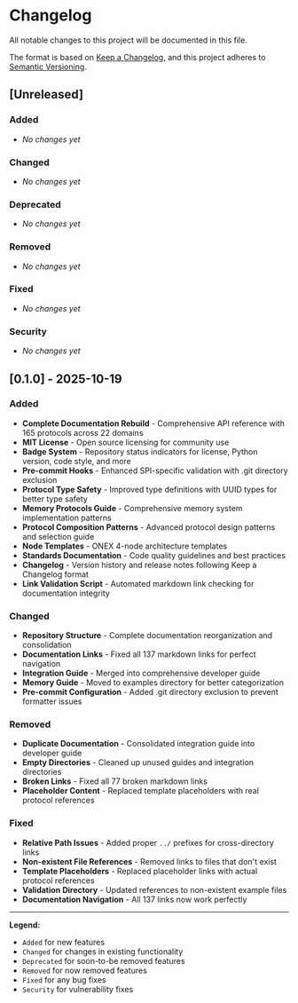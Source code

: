 # Changelog

All notable changes to this project will be documented in this file.

The format is based on [Keep a Changelog](https://keepachangelog.com/en/1.0.0/),
and this project adheres to [Semantic Versioning](https://semver.org/spec/v2.0.0.html).

## [Unreleased]

### Added
- _No changes yet_

### Changed
- _No changes yet_

### Deprecated
- _No changes yet_

### Removed
- _No changes yet_

### Fixed
- _No changes yet_

### Security
- _No changes yet_

## [0.1.0] - 2025-10-19

### Added
- **Complete Documentation Rebuild** - Comprehensive API reference with 165 protocols across 22 domains
- **MIT License** - Open source licensing for community use
- **Badge System** - Repository status indicators for license, Python version, code style, and more
- **Pre-commit Hooks** - Enhanced SPI-specific validation with .git directory exclusion
- **Protocol Type Safety** - Improved type definitions with UUID types for better type safety
- **Memory Protocols Guide** - Comprehensive memory system implementation patterns
- **Protocol Composition Patterns** - Advanced protocol design patterns and selection guide
- **Node Templates** - ONEX 4-node architecture templates
- **Standards Documentation** - Code quality guidelines and best practices
- **Changelog** - Version history and release notes following Keep a Changelog format
- **Link Validation Script** - Automated markdown link checking for documentation integrity

### Changed
- **Repository Structure** - Complete documentation reorganization and consolidation
- **Documentation Links** - Fixed all 137 markdown links for perfect navigation
- **Integration Guide** - Merged into comprehensive developer guide
- **Memory Guide** - Moved to examples directory for better categorization
- **Pre-commit Configuration** - Added .git directory exclusion to prevent formatter issues

### Removed
- **Duplicate Documentation** - Consolidated integration guide into developer guide
- **Empty Directories** - Cleaned up unused guides and integration directories
- **Broken Links** - Fixed all 77 broken markdown links
- **Placeholder Content** - Replaced template placeholders with real protocol references

### Fixed
- **Relative Path Issues** - Added proper `../` prefixes for cross-directory links
- **Non-existent File References** - Removed links to files that don't exist
- **Template Placeholders** - Replaced placeholder links with actual protocol references
- **Validation Directory** - Updated references to non-existent example files
- **Documentation Navigation** - All 137 links now work perfectly

---

**Legend:**
- `Added` for new features
- `Changed` for changes in existing functionality
- `Deprecated` for soon-to-be removed features
- `Removed` for now removed features
- `Fixed` for any bug fixes
- `Security` for vulnerability fixes
